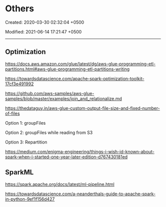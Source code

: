 # Others

Created: 2020-03-30 02:32:04 +0500

Modified: 2021-06-14 17:21:47 +0500

---

## Optimization

<https://docs.aws.amazon.com/glue/latest/dg/aws-glue-programming-etl-partitions.html#aws-glue-programming-etl-partitions-writing>

<https://towardsdatascience.com/apache-spark-optimization-toolkit-17cf3e491992>

<https://github.com/aws-samples/aws-glue-samples/blob/master/examples/join_and_relationalize.md>

<https://thedataguy.in/aws-glue-custom-output-file-size-and-fixed-number-of-files>

Option 1: groupFiles

Option 2: groupFiles while reading from S3

Option 3: Repartition

<https://medium.com/enigma-engineering/things-i-wish-id-known-about-spark-when-i-started-one-year-later-edition-d767430181ed>

## SparkML

<https://spark.apache.org/docs/latest/ml-pipeline.html>

<https://towardsdatascience.com/a-neanderthals-guide-to-apache-spark-in-python-9ef1f156d427>
